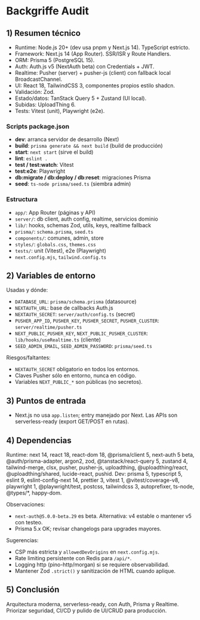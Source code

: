 # Backgriffe Audit

## 1) Resumen técnico
- Runtime: Node.js 20+ (dev usa pnpm y Next.js 14). TypeScript estricto.
- Framework: Next.js 14 (App Router). SSR/ISR y Route Handlers.
- ORM: Prisma 5 (PostgreSQL 15).
- Auth: Auth.js v5 (NextAuth beta) con Credentials + JWT.
- Realtime: Pusher (server) + pusher-js (client) con fallback local BroadcastChannel.
- UI: React 18, TailwindCSS 3, componentes propios estilo shadcn.
- Validación: Zod.
- Estado/datos: TanStack Query 5 + Zustand (UI local).
- Subidas: UploadThing 6.
- Tests: Vitest (unit), Playwright (e2e).

### Scripts package.json
- **dev**: arranca servidor de desarrollo (Next)
- **build**: `prisma generate && next build` (build de producción)
- **start**: `next start` (sirve el build)
- **lint**: `eslint .`
- **test / test:watch**: Vitest
- **test:e2e**: Playwright
- **db:migrate / db:deploy / db:reset**: migraciones Prisma
- **seed**: `ts-node prisma/seed.ts` (siembra admin)

### Estructura
- `app/`: App Router (páginas y API)
- `server/`: db client, auth config, realtime, servicios dominio
- `lib/`: hooks, schemas Zod, utils, keys, realtime fallback
- `prisma/`: `schema.prisma`, `seed.ts`
- `components/`: comunes, admin, store
- `styles/`: `globals.css`, `themes.css`
- `tests/`: unit (Vitest), e2e (Playwright)
- `next.config.mjs`, `tailwind.config.ts`

## 2) Variables de entorno
Usadas y dónde:
- `DATABASE_URL`: `prisma/schema.prisma` (datasource)
- `NEXTAUTH_URL`: base de callbacks Auth.js
- `NEXTAUTH_SECRET`: `server/auth/config.ts` (secret)
- `PUSHER_APP_ID`, `PUSHER_KEY`, `PUSHER_SECRET`, `PUSHER_CLUSTER`: `server/realtime/pusher.ts`
- `NEXT_PUBLIC_PUSHER_KEY`, `NEXT_PUBLIC_PUSHER_CLUSTER`: `lib/hooks/useRealtime.ts` (cliente)
- `SEED_ADMIN_EMAIL`, `SEED_ADMIN_PASSWORD`: `prisma/seed.ts`

Riesgos/faltantes:
- `NEXTAUTH_SECRET` obligatorio en todos los entornos.
- Claves Pusher sólo en entorno, nunca en código.
- Variables `NEXT_PUBLIC_*` son públicas (no secretos).

## 3) Puntos de entrada
- Next.js no usa `app.listen`; entry manejado por Next. Las APIs son serverless-ready (export GET/POST en rutas).

## 4) Dependencias
Runtime: next 14, react 18, react-dom 18, @prisma/client 5, next-auth 5 beta, @auth/prisma-adapter, argon2, zod, @tanstack/react-query 5, zustand 4, tailwind-merge, clsx, pusher, pusher-js, uploadthing, @uploadthing/react, @uploadthing/shared, lucide-react, pushid.
Dev: prisma 5, typescript 5, eslint 9, eslint-config-next 14, prettier 3, vitest 1, @vitest/coverage-v8, playwright 1, @playwright/test, postcss, tailwindcss 3, autoprefixer, ts-node, @types/*, happy-dom.

Observaciones:
- `next-auth@5.0.0-beta.29` es beta. Alternativa: v4 estable o mantener v5 con testeo.
- Prisma 5.x OK; revisar changelogs para upgrades mayores.

Sugerencias:
- CSP más estricta y `allowedDevOrigins` en `next.config.mjs`.
- Rate limiting persistente con Redis para `/api/*`.
- Logging http (pino-http/morgan) si se requiere observabilidad.
- Mantener Zod `.strict()` y sanitización de HTML cuando aplique.

## 5) Conclusión
Arquitectura moderna, serverless-ready, con Auth, Prisma y Realtime. Priorizar seguridad, CI/CD y pulido de UI/CRUD para producción.
